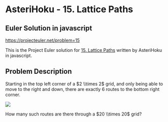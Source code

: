 
# AsteriHoku - 15. Lattice Paths
## Euler Solution in javascript
https://projecteuler.net/problem=15 

This is the Project Euler solution for [15. Lattice Paths](https://projecteuler.net/problem=15)
written by AsteriHoku in javascript.

## Problem Description
Starting in the top left corner of a $2 \\times 2$ grid, and only being able to move to the right and down, there are exactly $6$ routes to the bottom right corner.

![](resources/images/0015.png?1678992052)

How many such routes are there through a $20 \\times 20$ grid?
